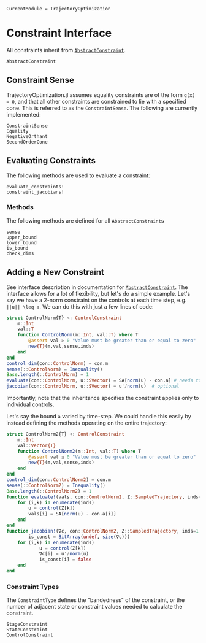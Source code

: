 ```@meta
CurrentModule = TrajectoryOptimization
```

# Constraint Interface
All constraints inherit from [`AbstractConstraint`](@ref).
```@docs
AbstractConstraint
```

## Constraint Sense 
TrajectoryOptimization.jl assumes equality constraints are of the form ``g(x) = 0``, 
and that all other constraints are constrained to lie with a specified cone. This 
is referred to as the `ConstraintSense`. The following are currently implemented:

```@docs
ConstraintSense
Equality
NegativeOrthant
SecondOrderCone
```

## Evaluating Constraints
The following methods are used to evaluate a constraint:
```@docs
evaluate_constraints!
constraint_jacobians!
```

### Methods
The following methods are defined for all `AbstractConstraint`s
```@docs
sense
upper_bound
lower_bound
is_bound
check_dims
```

## Adding a New Constraint
See interface description in documentation for [`AbstractConstraint`](@ref). The
interface allows for a lot of flexibility, but let's do a simple example. Let's say
we have a 2-norm constraint on the controls at each time step, e.g. ``||u|| \leq a``.
We can do this with just a few lines of code:

```julia
struct ControlNorm{T} <: ControlConstraint
	m::Int
	val::T
	function ControlNorm(m::Int, val::T) where T
		@assert val ≥ 0 "Value must be greater than or equal to zero"
		new{T}(m,val,sense,inds)
	end
end
control_dim(con::ControlNorm) = con.m
sense(::ControlNorm) = Inequality()
Base.length(::ControlNorm) = 1
evaluate(con::ControlNorm, u::SVector) = SA[norm(u) - con.a] # needs to be a vector output
jacobian(con::ControlNorm, u::SVector) = u'/norm(u)  # optional
```
Importantly, note that the inheritance specifies the constraint applies only to
individual controls.

Let's say the bound ``a`` varied by time-step. We could handle this easily by instead defining the methods operating on the entire trajectory:

```julia
struct ControlNorm2{T} <: ControlConstraint
	m::Int
	val::Vector{T}
	function ControlNorm2(m::Int, val::T) where T
		@assert val ≥ 0 "Value must be greater than or equal to zero"
		new{T}(m,val,sense,inds)
	end
end
control_dim(con::ControlNorm2) = con.m
sense(::ControlNorm2) = Inequality()
Base.length(::ControlNorm2) = 1
function evaluate!(vals, con::ControlNorm2, Z::SampledTrajectory, inds=1:length(Z))
	for (i,k) in enumerate(inds)
		u = control(Z[k])
		vals[i] = SA[norm(u) - con.a[i]]
	end
end
function jacobian!(∇c, con::ControlNorm2, Z::SampledTrajectory, inds=1:length(Z),
		is_const = BitArray(undef, size(∇c)))
	for (i,k) in enumerate(inds)
			u = control(Z[k])
			∇c[i] = u'/norm(u)
			is_const[i] = false
	end
end
```

### Constraint Types
The `ConstraintType` defines the "bandedness" of the constraint, or the number of adjacent
state or constraint values needed to calculate the constraint.
```@docs
StageConstraint
StateConstraint
ControlConstraint
```

